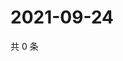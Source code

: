 # 2021-09-24

共 0 条

<!-- BEGIN -->
<!-- 最后更新时间 Fri Sep 24 2021 13:16:16 GMT+0800 (China Standard Time) -->

<!-- END -->
